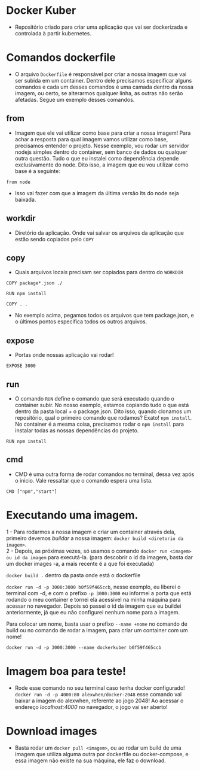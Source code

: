# Docker Kuber

- Repositório criado para criar uma aplicação que vai ser dockerizada e controlada à partir kubernetes.

# Comandos dockerfile

- O arquivo `Dockerfile` é responsável por criar a nossa imagem que vai ser subida em um container. Dentro dele precisamos especificar alguns comandos e cada um desses comandos é uma camada dentro da nossa imagem, ou certo, se alterarmos qualquer linha, as outras não serão afetadas. Segue um exemplo desses comandos.

## from

- Imagem que ele vai utilizar como base para criar a nossa imagem! Para achar a resposta para qual imagem vamos utilizar como base, precisamos entender o projeto. Nesse exemplo, vou rodar um servidor nodejs simples dentro do container, sem banco de dados ou qualquer outra questão. Tudo o que eu instalei como dependência depende exclusivamente do node. Dito isso, a imagem que eu vou utilizar como base é a seguinte:

```
from node
```

- Isso vai fazer com que a imagem da última versão lts do node seja baixada.

## workdir

- Diretório da aplicação. Onde vai salvar os arquivos da aplicação que estão sendo copiados pelo `COPY`

## copy

- Quais arquivos locais precisam ser copiados para dentro do `WORKDIR`

```
COPY package*.json ./

RUN npm install

COPY . .
```

- No exemplo acima, pegamos todos os arquivos que tem package.json, e o últimos pontos especifica todos os outros arquivos.

## expose

- Portas onde nossas aplicação vai rodar!

```
EXPOSE 3000
```

## run

- O comando `RUN` define o comando que será executado quando o container subir. No nosso exemplo, estamos copiando tudo o que está dentro da pasta local + o package.json. Dito isso, quando clonamos um repositório, qual o primeiro comando que rodamos? Exato! `npm install`. No container é a mesma coisa, precisamos rodar o `npm install` para instalar todas as nossas dependências do projeto.

```
RUN npm install
```

## cmd

- CMD é uma outra forma de rodar comandos no terminal, dessa vez após o inicio. Vale ressaltar que o comando espera uma lista.

```
CMD ["npm","start"]
```

# Executando uma imagem.

1 - Para rodarmos a nossa imagem e criar um container através dela, primeiro devemos _buildar_ a nossa imagem: `docker build <diretorio da imagem>`.<br>
2 - Depois, as próximas vezes, só usamos o comando `docker run <imagem> ou id da imagem` para executá-la. (para descobrir o id da imagem, basta dar um docker images -a, a mais recente é a que foi executada)

`docker build .` dentro da pasta onde está o dockerfile

`docker run -d -p 3000:3000 b0f59f465ccb`, nesse exemplo, eu liberei o terminal com -d, e com o prefixo `-p 3000:3000` eu informei a porta que está rodando o meu container e tornei ela acessível na minha máquina para acessar no navegador. Depois só passei o id da imagem que eu buildei anteriormente, já que eu não configurei nenhum nome para a imagem.

Para colocar um nome, basta usar o prefixo `--name +nome` no comando de build ou no comando de rodar a imagem, para criar um container com um nome!

```
docker run -d -p 3000:3000 --name dockerkuber b0f59f465ccb

```

# Imagem boa para teste!

- Rode esse comando no seu terminal caso tenha docker configurado! `docker run -d -p 4000:80 alexwhen/docker-2048` esse comando vai baixar a imagem do alexwhen, referente ao jogo 2048! Ao acessar o endereço _localhost:4000_ no navegador, o jogo vai ser aberto!

# Download images

- Basta rodar um `docker pull <imagem>`, ou ao rodar um build de uma imagem que utiliza alguma outra por dockerfile ou docker-compose, e essa imagem não existe na sua máquina, ele faz o download.
